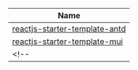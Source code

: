 


|  Name      |
|------|
|   [reactjs-starter-template-antd](https://github.com/lifeparticle/reactjs-starter-template-antd/tree/main)     |
|   [reactjs-starter-template-mui](https://github.com/lifeparticle/reactjs-starter-template-mui)                 |
<!-- |   [reactjs-starter-template-antd-dependabot](https://github.com/lifeparticle/reactjs-starter-template-antd-dependabot/tree/main) | 
